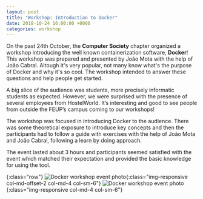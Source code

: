 ```yaml
---
layout: post
title: "Workshop: Introduction to Docker"
date: 2018-10-24 16:00:00 +0000
categories: workshop
---
```


On the past 24th October, the **Computer Society** chapter organized a workshop introducing the well known containerization software, **Docker**! This workshop was prepared and presented by João Mota with the help of João Cabral. Altough it's very popular, not many know what's the purpose of Docker and why it's so cool. The workshop intended to answer these questions and help people get started.

<!--more-->

A big slice of the audience was students, more precisely informatic students as expected. However, we were surprised with the presence of several employees from HostelWorld. It’s interesting and good to see people from outside the FEUP’s campus coming to our workshops!

The workshop was focused in introducing Docker to the audience. There was some theoretical exposure to introduce key concepts and then the participants had to follow a guide with exercises with the help of João Mota and João Cabral, following a learn by doing approach.

The event lasted about 3 hours and participants seemed satisfied with the event which matched their expectation and provided the basic knowledge for using the tool.

{:class="row"}
![Docker workshop event photo](/assets/images/dockerWorkshop1.JPG){:class="img-responsive col-md-offset-2 col-md-4 col-sm-6"}
![Docker workshop event photo](/assets/images/dockerWorkshop2.JPG){:class="img-responsive col-md-4 col-sm-6"}
